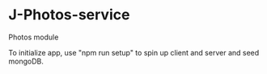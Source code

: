 # J-Photos-service
Photos module

To initialize app, use "npm run setup" to spin up client and server and seed mongoDB.